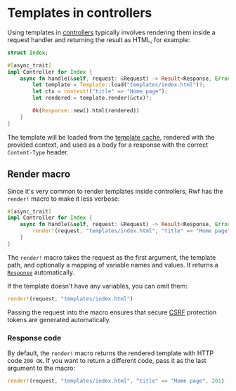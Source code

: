 # Templates in controllers

Using templates in [controllers](../../controllers/index.md) typically involves rendering them inside a request handler and returning the result as HTML, for example:

```rust
struct Index;

#[async_trait]
impl Controller for Index {
    async fn handle(&self, request: &Request) -> Result<Response, Error> {
        let template = Template::load("templates/index.html")?;
        let ctx = context!("title" => "Home page");
        let rendered = template.render(&ctx)?;

        Ok(Response::new().html(rendered))
    }
}
```

The template will be loaded from the [template cache](caching.md), rendered with the provided context, and used as a body for a response with the correct `Content-Type` header.

## Render macro
Since it's very common to render templates inside controllers, Rwf has the `render!` macro to make it less verbose:

```rust
#[async_trait]
impl Controller for Index {
    async fn handle(&self, request: &Request) -> Result<Response, Error> {
        render!(request, "templates/index.html", "title" => "Home page")
    }
}
```

The `render!` macro takes the request as the first argument, the template path, and optionally a mapping of variable names and values. It returns a [`Response`](../../controllers/response.md) automatically.

If the template doesn't have any variables, you can omit them:

```rust
render!(request, "templates/index.html")
```

Passing the request into the macro ensures that secure [CSRF](../../security/CSRF.md) protection tokens are generated automatically.

### Response code

By default, the `render!` macro returns the rendered template with HTTP code `200 OK`. If you want to return a different code, pass it as the last argument to the macro:

```rust
render!(request, "templates/index.html", "title" => "Home page", 201)
```
